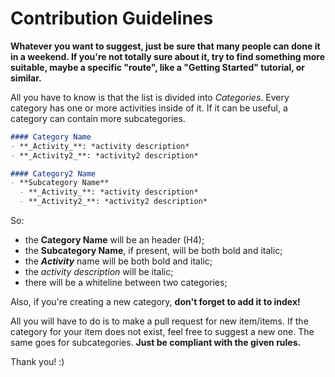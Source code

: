 # Contribution Guidelines

**Whatever you want to suggest, just be sure that many people can done it in a weekend. If you're not totally sure about it, try to find something more suitable, maybe a specific "route", like a "Getting Started" tutorial, or similar.**

All you have to know is that the list is divided into *Categories*. Every category has one or more activities inside of it. If it can be useful, a category can contain more subcategories.

```markdown
#### Category Name
- **_Activity_**: *activity description*
- **_Activity2_**: *activity2 description*

#### Category2 Name
- **Subcategory Name**
  - **_Activity_**: *activity description*
  - **_Activity2_**: *activity2 description*
```

So:

- the **Category Name** will be an header (H4);
- the **Subcategory Name**, if present, will be both bold and italic;
- the **_Activity_** name will be both bold and italic;
- the *activity description* will be italic;
- there will be a whiteline between two categories;

Also, if you're creating a new category, **don't forget to add it to index!**

All you will have to do is to make a pull request for new item/items. If the category for your item does not exist, feel free to suggest a new one. The same goes for subcategories. **Just be compliant with the given rules.**

Thank you! :)
